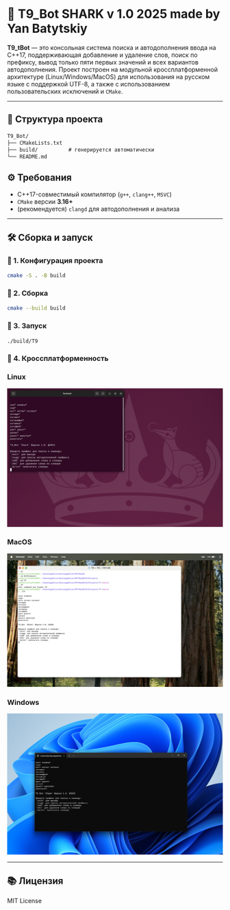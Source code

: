 # 💬 T9_Bot SHARK v 1.0 2025 made by Yan Batytskiy

**T9_tBot** — это консольная система поиска и автодополнения ввода на C++17, поддерживающая добавление и удаление слов, поиск по префиксу, вывод только пяти первых значений и всех вариантов автодополнения. Проект построен на модульной кроссплатформенной архитектуре (Linux/Windows/MacOS) для использования на русском языке с поддержкой UTF-8, а также с использованием пользовательских исключений и `CMake`.

---

## 🧱 Структура проекта

```
T9_Bot/
├── CMakeLists.txt
├── build/          # генерируется автоматически
└── README.md
```
## ⚙️ Требования

- C++17-совместимый компилятор (`g++`, `clang++`, `MSVC`)
- `CMake` версии **3.16+**
- (рекомендуется) `clangd` для автодополнения и анализа

---

## 🛠️ Сборка и запуск

### 🔧 1. Конфигурация проекта
```bash
cmake -S . -B build
```

### 🧪 2. Сборка
```bash
cmake --build build
```

### 🚀 3. Запуск
```bash
./build/T9
```
### 🚀 4. Кроссплатформенность
### Linux
![Linux](./Screens/Linux_support.png)
### MacOS
![MacOS](./Screens/MacOS_support.png)
### Windows
![Windows](./Screens/Windows_support.png)

---

## 📚 Лицензия

MIT License
